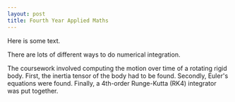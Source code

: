 ```yaml
---
layout: post
title: Fourth Year Applied Maths
---
```


Here is some text.

There are lots of different ways to do numerical integration.

The coursework involved computing the motion over time of a rotating rigid body. First, the inertia tensor of the body had to be found. Secondly, Euler's equations were found. Finally, a 4th-order Runge-Kutta (RK4) integrator was put together.
